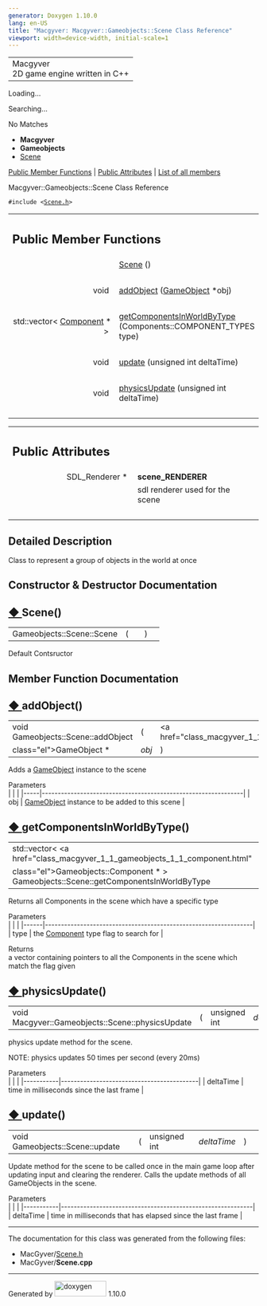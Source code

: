 ```yaml
---
generator: Doxygen 1.10.0
lang: en-US
title: "Macgyver: Macgyver::Gameobjects::Scene Class Reference"
viewport: width=device-width, initial-scale=1
---
```


<div id="top">

<div id="titlearea">

<table data-cellspacing="0" data-cellpadding="0">
<colgroup>
<col style="width: 100%" />
</colgroup>
<tbody>
<tr id="projectrow" class="odd">
<td id="projectalign"><div id="projectname">
Macgyver
</div>
<div id="projectbrief">
2D game engine written in C++
</div></td>
</tr>
</tbody>
</table>

</div>

<div id="main-nav">

</div>

<div id="MSearchSelectWindow"
onmouseover="return searchBox.OnSearchSelectShow()"
onmouseout="return searchBox.OnSearchSelectHide()"
onkeydown="return searchBox.OnSearchSelectKey(event)">

</div>

<div id="MSearchResultsWindow">

<div id="MSearchResults">

<div class="SRPage">

<div id="SRIndex">

<div id="SRResults">

</div>

<div id="Loading" class="SRStatus">

Loading...

</div>

<div id="Searching" class="SRStatus">

Searching...

</div>

<div id="NoMatches" class="SRStatus">

No Matches

</div>

</div>

</div>

</div>

</div>

<div id="nav-path" class="navpath">

- **Macgyver**
- **Gameobjects**
- <a href="class_macgyver_1_1_gameobjects_1_1_scene.html"
  class="el">Scene</a>

</div>

</div>

<div class="header">

<div class="summary">

[Public Member Functions](#pub-methods) \| [Public
Attributes](#pub-attribs) \| [List of all
members](class_macgyver_1_1_gameobjects_1_1_scene-members.html)

</div>

<div class="headertitle">

<div class="title">

Macgyver::Gameobjects::Scene Class Reference

</div>

</div>

</div>

<div class="contents">

`#include <`<a href="_scene_8h_source.html" class="el"><code>Scene.h</code></a>`>`

<table class="memberdecls">
<colgroup>
<col style="width: 50%" />
<col style="width: 50%" />
</colgroup>
<tbody>
<tr class="odd heading">
<td colspan="2"><h2 id="public-member-functions"
class="groupheader"><span id="pub-methods"></span> Public Member
Functions</h2></td>
</tr>
<tr id="r_a889f0b8df198aad297ded0d4546a2aad"
class="even memitem:a889f0b8df198aad297ded0d4546a2aad">
<td class="memItemLeft" style="text-align: right;"
data-valign="top"> </td>
<td class="memItemRight" data-valign="bottom"><a
href="#a889f0b8df198aad297ded0d4546a2aad" class="el">Scene</a> ()</td>
</tr>
<tr class="odd separator:a889f0b8df198aad297ded0d4546a2aad">
<td colspan="2" class="memSeparator"> </td>
</tr>
<tr id="r_aeb1721685fd2c0f4049f2d052a1cd84c"
class="even memitem:aeb1721685fd2c0f4049f2d052a1cd84c">
<td class="memItemLeft" style="text-align: right;"
data-valign="top">void </td>
<td class="memItemRight" data-valign="bottom"><a
href="#aeb1721685fd2c0f4049f2d052a1cd84c" class="el">addObject</a> (<a
href="class_macgyver_1_1_gameobjects_1_1_game_object.html"
class="el">GameObject</a> *obj)</td>
</tr>
<tr class="odd separator:aeb1721685fd2c0f4049f2d052a1cd84c">
<td colspan="2" class="memSeparator"> </td>
</tr>
<tr id="r_a58460843bde423dd9435dc69fd33f383"
class="even memitem:a58460843bde423dd9435dc69fd33f383">
<td class="memItemLeft" style="text-align: right;"
data-valign="top">std::vector&lt; <a
href="class_macgyver_1_1_gameobjects_1_1_component.html"
class="el">Component</a> * &gt; </td>
<td class="memItemRight" data-valign="bottom"><a
href="#a58460843bde423dd9435dc69fd33f383"
class="el">getComponentsInWorldByType</a> (Components::COMPONENT_TYPES
type)</td>
</tr>
<tr class="odd separator:a58460843bde423dd9435dc69fd33f383">
<td colspan="2" class="memSeparator"> </td>
</tr>
<tr id="r_aa88683c13dc882a21d75bacd2ef4b8c4"
class="even memitem:aa88683c13dc882a21d75bacd2ef4b8c4">
<td class="memItemLeft" style="text-align: right;"
data-valign="top">void </td>
<td class="memItemRight" data-valign="bottom"><a
href="#aa88683c13dc882a21d75bacd2ef4b8c4" class="el">update</a>
(unsigned int deltaTime)</td>
</tr>
<tr class="odd separator:aa88683c13dc882a21d75bacd2ef4b8c4">
<td colspan="2" class="memSeparator"> </td>
</tr>
<tr id="r_ab639051b72eb45680720f0646972dd68"
class="even memitem:ab639051b72eb45680720f0646972dd68">
<td class="memItemLeft" style="text-align: right;"
data-valign="top">void </td>
<td class="memItemRight" data-valign="bottom"><a
href="#ab639051b72eb45680720f0646972dd68" class="el">physicsUpdate</a>
(unsigned int deltaTime)</td>
</tr>
<tr class="odd separator:ab639051b72eb45680720f0646972dd68">
<td colspan="2" class="memSeparator"> </td>
</tr>
</tbody>
</table>

<table class="memberdecls">
<colgroup>
<col style="width: 50%" />
<col style="width: 50%" />
</colgroup>
<tbody>
<tr class="odd heading">
<td colspan="2"><h2 id="public-attributes" class="groupheader"><span
id="pub-attribs"></span> Public Attributes</h2></td>
</tr>
<tr id="r_a3fadb341532b9c8d259b05fa3d3f6c95"
class="even memitem:a3fadb341532b9c8d259b05fa3d3f6c95">
<td class="memItemLeft" style="text-align: right;"
data-valign="top"><span id="a3fadb341532b9c8d259b05fa3d3f6c95"></span>
SDL_Renderer * </td>
<td class="memItemRight"
data-valign="bottom"><strong>scene_RENDERER</strong></td>
</tr>
<tr class="odd memdesc:a3fadb341532b9c8d259b05fa3d3f6c95">
<td class="mdescLeft"> </td>
<td class="mdescRight">sdl renderer used for the scene<br />
</td>
</tr>
<tr class="even separator:a3fadb341532b9c8d259b05fa3d3f6c95">
<td colspan="2" class="memSeparator"> </td>
</tr>
</tbody>
</table>

<span id="details"></span>

## Detailed Description

<div class="textblock">

Class to represent a group of objects in the world at once

</div>

## Constructor & Destructor Documentation

<span id="a889f0b8df198aad297ded0d4546a2aad"></span>

## <span class="permalink">[◆ ](#a889f0b8df198aad297ded0d4546a2aad)</span>Scene()

<div class="memitem">

<div class="memproto">

|                           |     |                                 |     |     |
|---------------------------|-----|---------------------------------|-----|-----|
| Gameobjects::Scene::Scene | (   | <span class="paramname"></span> | )   |     |

</div>

<div class="memdoc">

Default Contsructor

</div>

</div>

## Member Function Documentation

<span id="aeb1721685fd2c0f4049f2d052a1cd84c"></span>

## <span class="permalink">[◆ ](#aeb1721685fd2c0f4049f2d052a1cd84c)</span>addObject()

<div class="memitem">

<div class="memproto">

|                                    |     |                                                               |                                      |     |     |
|------------------------------------|-----|---------------------------------------------------------------|--------------------------------------|-----|-----|
| void Gameobjects::Scene::addObject | (   | <a href="class_macgyver_1_1_gameobjects_1_1_game_object.html" 
                                            class="el">GameObject</a> \*                                   | <span class="paramname">*obj*</span> | )   |     |

</div>

<div class="memdoc">

Adds a <a href="class_macgyver_1_1_gameobjects_1_1_game_object.html"
class="el">GameObject</a> instance to the scene

Parameters  
|     |                                                               |
|-----|---------------------------------------------------------------|
| obj | <a href="class_macgyver_1_1_gameobjects_1_1_game_object.html" 
       class="el">GameObject</a> instance to be added to this scene   |

</div>

</div>

<span id="a58460843bde423dd9435dc69fd33f383"></span>

## <span class="permalink">[◆ ](#a58460843bde423dd9435dc69fd33f383)</span>getComponentsInWorldByType()

<div class="memitem">

<div class="memproto">

|                                                                                            |     |                             |                                       |     |     |
|--------------------------------------------------------------------------------------------|-----|-----------------------------|---------------------------------------|-----|-----|
| std::vector\< <a href="class_macgyver_1_1_gameobjects_1_1_component.html"                  
 class="el">Gameobjects::Component</a> \* \> Gameobjects::Scene::getComponentsInWorldByType  | (   | Components::COMPONENT_TYPES | <span class="paramname">*type*</span> | )   |     |

</div>

<div class="memdoc">

Returns all Components in the scene which have a specific type

Parameters  
|      |                                                                 |
|------|-----------------------------------------------------------------|
| type | the <a href="class_macgyver_1_1_gameobjects_1_1_component.html" 
        class="el">Component</a> type flag to search for                 |

<!-- -->

Returns  
a vector containing pointers to all the Components in the scene which
match the flag given

</div>

</div>

<span id="ab639051b72eb45680720f0646972dd68"></span>

## <span class="permalink">[◆ ](#ab639051b72eb45680720f0646972dd68)</span>physicsUpdate()

<div class="memitem">

<div class="memproto">

|                                                  |     |              |                                            |     |     |
|--------------------------------------------------|-----|--------------|--------------------------------------------|-----|-----|
| void Macgyver::Gameobjects::Scene::physicsUpdate | (   | unsigned int | <span class="paramname">*deltaTime*</span> | )   |     |

</div>

<div class="memdoc">

physics update method for the scene.

NOTE: physics updates 50 times per second (every 20ms)

Parameters  
|           |                                           |
|-----------|-------------------------------------------|
| deltaTime | time in milliseconds since the last frame |

</div>

</div>

<span id="aa88683c13dc882a21d75bacd2ef4b8c4"></span>

## <span class="permalink">[◆ ](#aa88683c13dc882a21d75bacd2ef4b8c4)</span>update()

<div class="memitem">

<div class="memproto">

|                                 |     |              |                                            |     |     |
|---------------------------------|-----|--------------|--------------------------------------------|-----|-----|
| void Gameobjects::Scene::update | (   | unsigned int | <span class="paramname">*deltaTime*</span> | )   |     |

</div>

<div class="memdoc">

Update method for the scene to be called once in the main game loop
after updating input and clearing the renderer. Calls the update methods
of all GameObjects in the scene.

Parameters  
|           |                                                            |
|-----------|------------------------------------------------------------|
| deltaTime | time in milliseconds that has elapsed since the last frame |

</div>

</div>

------------------------------------------------------------------------

The documentation for this class was generated from the following files:

- MacGyver/<a href="_scene_8h_source.html" class="el">Scene.h</a>
- MacGyver/**Scene.cpp**

</div>

------------------------------------------------------------------------

<span class="small">Generated
by [<img src="doxygen.svg" class="footer" width="104" height="31"
alt="doxygen" />](https://www.doxygen.org/index.html) 1.10.0</span>
